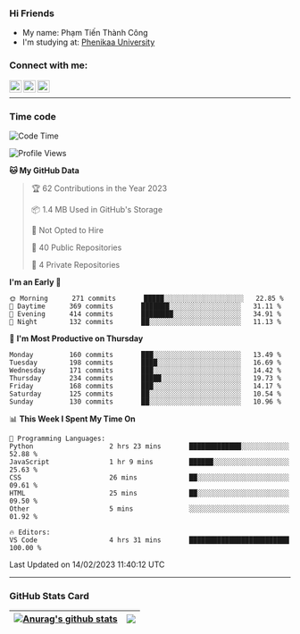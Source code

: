 ### Hi Friends

- My name: Phạm Tiến Thành Công
- I'm studying at: [Phenikaa University]


### Connect with me:
[<img align="left" alt="PhamTienThanhCong | Facebook" width="22px" src="https://upload.wikimedia.org/wikipedia/commons/thumb/1/16/Facebook-icon-1.png/640px-Facebook-icon-1.png" />][facebook]
[<img align="left" alt="PhamTienThanhCong | Zalo" width="22px" src="https://www.anphatpc.com.vn/template/anphat_2020v2/images/icon-zalo.jpg" />][zalo]
[<img align="left" alt="PhamTienThanhCong | LinkedIn" width="22px" src="https://cdn3.iconfinder.com/data/icons/inficons/512/linkedin.png" />][linkedin]

<br />

---

### Time code

<!--START_SECTION:waka-->
![Code Time](http://img.shields.io/badge/Code%20Time-878%20hrs%2018%20mins-blue)

![Profile Views](http://img.shields.io/badge/Profile%20Views-2-blue)

**🐱 My GitHub Data** 

> 🏆 62 Contributions in the Year 2023
 > 
> 📦 1.4 MB Used in GitHub's Storage 
 > 
> 🚫 Not Opted to Hire
 > 
> 📜 40 Public Repositories 
 > 
> 🔑 4 Private Repositories  
 > 
**I'm an Early 🐤** 

```text
🌞 Morning      271 commits       █████░░░░░░░░░░░░░░░░░░░░   22.85 % 
🌆 Daytime      369 commits       ███████░░░░░░░░░░░░░░░░░░   31.11 % 
🌃 Evening      414 commits       ████████░░░░░░░░░░░░░░░░░   34.91 % 
🌙 Night        132 commits       ██░░░░░░░░░░░░░░░░░░░░░░░   11.13 % 

```
📅 **I'm Most Productive on Thursday** 

```text
Monday         160 commits       ███░░░░░░░░░░░░░░░░░░░░░░   13.49 % 
Tuesday        198 commits       ████░░░░░░░░░░░░░░░░░░░░░   16.69 % 
Wednesday      171 commits       ███░░░░░░░░░░░░░░░░░░░░░░   14.42 % 
Thursday       234 commits       █████░░░░░░░░░░░░░░░░░░░░   19.73 % 
Friday         168 commits       ███░░░░░░░░░░░░░░░░░░░░░░   14.17 % 
Saturday       125 commits       ██░░░░░░░░░░░░░░░░░░░░░░░   10.54 % 
Sunday         130 commits       ██░░░░░░░░░░░░░░░░░░░░░░░   10.96 % 

```


📊 **This Week I Spent My Time On** 

```text
💬 Programming Languages: 
Python                   2 hrs 23 mins       █████████████░░░░░░░░░░░░   52.88 % 
JavaScript               1 hr 9 mins         ██████░░░░░░░░░░░░░░░░░░░   25.63 % 
CSS                      26 mins             ██░░░░░░░░░░░░░░░░░░░░░░░   09.61 % 
HTML                     25 mins             ██░░░░░░░░░░░░░░░░░░░░░░░   09.50 % 
Other                    5 mins              ░░░░░░░░░░░░░░░░░░░░░░░░░   01.92 % 

🔥 Editors: 
VS Code                  4 hrs 31 mins       █████████████████████████   100.00 % 

```


 Last Updated on 14/02/2023 11:40:12 UTC
<!--END_SECTION:waka-->

---

### GitHub Stats Card

| <a href="https://github.com/phamtienthanhcong"><img align="center" src="https://github-readme-stats.vercel.app/api?username=PhamTienThanhCong&show_icons=true&include_all_commits=true&theme=buefy&hide_border=true&theme=ocean_dark" alt="Anurag's github stats" /></a> | <a href="https://github.com/phamtienthanhcong"><img align="center" src="https://github-readme-stats.vercel.app/api/top-langs/?username=PhamTienThanhCong&layout=compact&theme=buefy&hide_border=true&theme=ocean_dark" /></a> |
| ------------- | ------------- |

[Phenikaa University]: https://phenikaa-uni.edu.vn/vi
[facebook]: https://www.facebook.com/phamtienthanhcong
[linkedin]: https://linkedin.com/in/phamtienthanhcong
[zalo]: https://zalo.me/0396396332
[tiktok]: https://www.tiktok.com/@phamtienthanhcong
[web]: https://github.com/PhamTienThanhCong/web_dev
[min project]: https://github.com/PhamTienThanhCong/Project-Of-Web
[c and cpp]: https://github.com/PhamTienThanhCong/Code_C_and_Cpro
[python]: https://github.com/PhamTienThanhCong/Python_beginer
